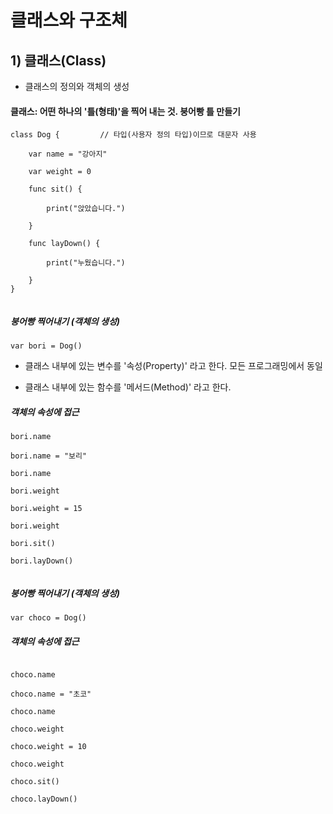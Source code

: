 # 클래스와 구조체

## 1) 클래스(Class)

- 클래스의 정의와 객체의 생성

#### 클래스: 어떤 하나의 '틀(형태)'을 찍어 내는 것. 붕어빵 틀 만들기

```
class Dog {         // 타입(사용자 정의 타입)이므로 대문자 사용

    var name = "강아지"

    var weight = 0

    func sit() {

        print("앉았습니다.")

    }

    func layDown() {

        print("누웠습니다.")

    }
}


```

##### 붕어빵 찍어내기 (객체의 생성)

```
var bori = Dog()

```

- 클래스 내부에 있는 변수를 '속성(Property)' 라고 한다. 모든 프로그래밍에서 동일

- 클래스 내부에 있는 함수를 '메서드(Method)' 라고 한다.

##### 객체의 속성에 접근

```
bori.name

bori.name = "보리"

bori.name

bori.weight

bori.weight = 15

bori.weight

bori.sit()

bori.layDown()


```

##### 붕어빵 찍어내기 (객체의 생성)

```
var choco = Dog()

```

##### 객체의 속성에 접근

```

choco.name

choco.name = "초코"

choco.name

choco.weight

choco.weight = 10

choco.weight

choco.sit()

choco.layDown()

```
